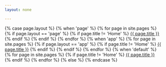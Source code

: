 ```yaml
---
layout: none

---
```

{% case page.layout %}
	{% when 'page' %}
		{% for page in site.pages %}
			{% if page.layout == 'page' %}
				{% if page.title != 'Home' %}
					<a href="{{ page.url }}">{{ page.title }}</a>
				{% endif %}
			{% endif %}
		{% endfor %}
	{% when 'app' %}
		{% for page in site.pages %}
			{% if page.layout == 'app' %}
				{% if page.title != 'Home' %}
					<a href="{{ page.url }}">{{ page.title }}</a>
				{% endif %}
			{% endif %}
		{% endfor %}
	{% when 'default' %}
		{% for page in site.pages %}
			{% if page.title != 'Home' %}
				<a href="{{ page.url }}">{{ page.title }}</a>
			{% endif %}
		{% endfor %}
	{% else %} 
{% endcase %}